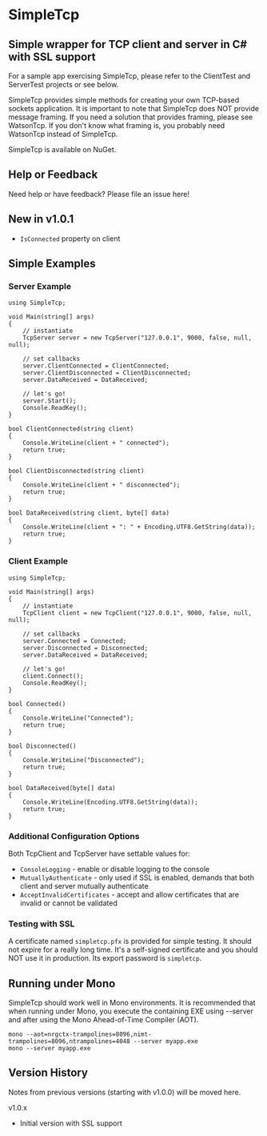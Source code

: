 ﻿# SimpleTcp

## Simple wrapper for TCP client and server in C# with SSL support

For a sample app exercising SimpleTcp, please refer to the ClientTest and ServerTest projects or see below.

SimpleTcp provides simple methods for creating your own TCP-based sockets application.  It is important to note that SimpleTcp does NOT provide message framing.  If you need a solution that provides framing, please see WatsonTcp.  If you don't know what framing is, you probably need WatsonTcp instead of SimpleTcp.

SimpleTcp is available on NuGet.

## Help or Feedback

Need help or have feedback?  Please file an issue here!

## New in v1.0.1
- ```IsConnected``` property on client

## Simple Examples

### Server Example
```
using SimpleTcp;

void Main(string[] args)
{
	// instantiate
	TcpServer server = new TcpServer("127.0.0.1", 9000, false, null, null);

	// set callbacks
	server.ClientConnected = ClientConnected;
	server.ClientDisconnected = ClientDisconnected;
	server.DataReceived = DataReceived;

	// let's go!
	server.Start();
	Console.ReadKey();
}

bool ClientConnected(string client)
{
	Console.WriteLine(client + " connected");
	return true;
} 

bool ClientDisconnected(string client)
{
	Console.WriteLine(client + " disconnected");
	return true;
}

bool DataReceived(string client, byte[] data)
{
	Console.WriteLine(client + ": " + Encoding.UTF8.GetString(data));
	return true;
}
```

### Client Example
```
using SimpleTcp;

void Main(string[] args)
{
	// instantiate
	TcpClient client = new TcpClient("127.0.0.1", 9000, false, null, null);

	// set callbacks
	server.Connected = Connected;
	server.Disconnected = Disconnected;
	server.DataReceived = DataReceived;

	// let's go!
	client.Connect();
	Console.ReadKey();
}

bool Connected()
{
	Console.WriteLine("Connected");
	return true;
} 

bool Disconnected()
{
	Console.WriteLine("Disconnected");
	return true;
}

bool DataReceived(byte[] data)
{
	Console.WriteLine(Encoding.UTF8.GetString(data));
	return true;
}
```

### Additional Configuration Options

Both TcpClient and TcpServer have settable values for:

- ```ConsoleLogging``` - enable or disable logging to the console
- ```MutuallyAuthenticate``` - only used if SSL is enabled, demands that both client and server mutually authenticate
- ```AcceptInvalidCertificates``` - accept and allow certificates that are invalid or cannot be validated

### Testing with SSL

A certificate named ```simpletcp.pfx``` is provided for simple testing.  It should not expire for a really long time.  It's a self-signed certificate and you should NOT use it in production.  Its export password is ```simpletcp```.

## Running under Mono

SimpleTcp should work well in Mono environments.  It is recommended that when running under Mono, you execute the containing EXE using --server and after using the Mono Ahead-of-Time Compiler (AOT).

```
mono --aot=nrgctx-trampolines=8096,nimt-trampolines=8096,ntrampolines=4048 --server myapp.exe
mono --server myapp.exe
```

## Version History

Notes from previous versions (starting with v1.0.0) will be moved here.

v1.0.x
- Initial version with SSL support 
